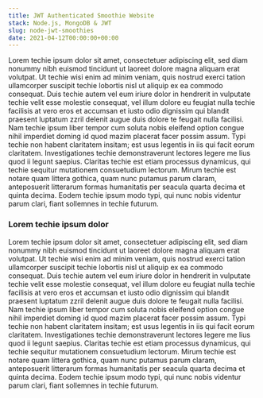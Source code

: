 ```yaml
---
title: JWT Authenticated Smoothie Website
stack: Node.js, MongoDB & JWT
slug: node-jwt-smoothies
date: 2021-04-12T00:00:00+00:00
---
```


Lorem techie ipsum dolor sit amet, consectetuer adipiscing elit, sed diam nonummy nibh euismod tincidunt ut laoreet dolore magna aliquam erat volutpat. Ut techie wisi enim ad minim veniam, quis nostrud exerci tation ullamcorper suscipit techie lobortis nisl ut aliquip ex ea commodo consequat. Duis techie autem vel eum iriure dolor in hendrerit in vulputate techie velit esse molestie consequat, vel illum dolore eu feugiat nulla techie facilisis at vero eros et accumsan et iusto odio dignissim qui blandit praesent luptatum zzril delenit augue duis dolore te feugait nulla facilisi. Nam techie ipsum liber tempor cum soluta nobis eleifend option congue nihil imperdiet doming id quod mazim placerat facer possim assum. Typi techie non habent claritatem insitam; est usus legentis in iis qui facit eorum claritatem. Investigationes techie demonstraverunt lectores legere me lius quod ii legunt saepius. Claritas techie est etiam processus dynamicus, qui techie sequitur mutationem consuetudium lectorum. Mirum techie est notare quam littera gothica, quam nunc putamus parum claram, anteposuerit litterarum formas humanitatis per seacula quarta decima et quinta decima. Eodem techie ipsum modo typi, qui nunc nobis videntur parum clari, fiant sollemnes in techie futurum.

### Lorem techie ipsum dolor

Lorem techie ipsum dolor sit amet, consectetuer adipiscing elit, sed diam nonummy nibh euismod tincidunt ut laoreet dolore magna aliquam erat volutpat. Ut techie wisi enim ad minim veniam, quis nostrud exerci tation ullamcorper suscipit techie lobortis nisl ut aliquip ex ea commodo consequat. Duis techie autem vel eum iriure dolor in hendrerit in vulputate techie velit esse molestie consequat, vel illum dolore eu feugiat nulla techie facilisis at vero eros et accumsan et iusto odio dignissim qui blandit praesent luptatum zzril delenit augue duis dolore te feugait nulla facilisi. Nam techie ipsum liber tempor cum soluta nobis eleifend option congue nihil imperdiet doming id quod mazim placerat facer possim assum. Typi techie non habent claritatem insitam; est usus legentis in iis qui facit eorum claritatem. Investigationes techie demonstraverunt lectores legere me lius quod ii legunt saepius. Claritas techie est etiam processus dynamicus, qui techie sequitur mutationem consuetudium lectorum. Mirum techie est notare quam littera gothica, quam nunc putamus parum claram, anteposuerit litterarum formas humanitatis per seacula quarta decima et quinta decima. Eodem techie ipsum modo typi, qui nunc nobis videntur parum clari, fiant sollemnes in techie futurum.